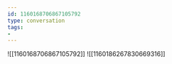 ```yaml
---
id: 1160168706867105792
type: conversation
tags:
- 
---
```

![[1160168706867105792]]
![[1160186267830669316]]

